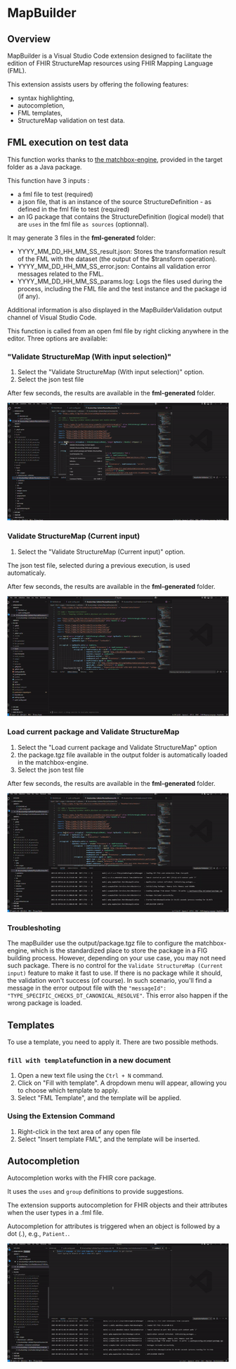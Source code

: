 # MapBuilder
## Overview
MapBuilder is a Visual Studio Code extension designed to facilitate the edition of FHIR StructureMap resources using FHIR Mapping Language (FML).

This extension assists users by offering the following features:
- syntax highlighting,
- autocompletion,
- FML templates,
- StructureMap validation on test data.

## FML execution on test data
This function works thanks to [the matchbox-engine](https://github.com/ahdis/matchbox), provided in the target folder as a Java package.

This function have 3 inputs :
- a fml file to test (required)
- a json file, that is an instance of the source StructureDefinition - as defined in the fml file to test (required)
- an IG package that contains the StructureDefinition (logical model) that are `uses` in the fml file `as sources` (optionnal).

It may generate 3 files in the **fml-generated** folder:
- YYYY_MM_DD_HH_MM_SS_result.json: Stores the transformation result of the FML with the dataset (the output of the $transform operation).
- YYYY_MM_DD_HH_MM_SS_error.json: Contains all validation error messages related to the FML.
- YYYY_MM_DD_HH_MM_SS_params.log: Logs the files used during the process, including the FML file and the test instance and the package id (if any).

Additional information is also displayed in the MapBuilderValidation output channel of Visual Studio Code.

This function is called from an open fml file by right clicking anywhere in the editor. Three options are available:

### "Validate StructureMap (With input selection)"

1. Select the "Validate StructureMap (With input selection)" option.
2. Select the json test file

After few seconds, the results are available in the **fml-generated** folder.

![Validate StructureMap](ext-images/mapbuilder-validation-with-selection.gif)

### Validate StructureMap (Current input)

1. Select the "Validate StructureMap (Current input)" option.

The json test file, selected during a previous execution, is used automaticaly.

After few seconds, the results are available in the **fml-generated** folder.

![Validate StructureMap](ext-images/mapbuilder-validation.gif)

### Load current package and Validate StructureMap

1. Select the "Load current package and Validate StructureMap" option
2. the package.tgz file available in the output folder is automatically loaded in the matchbox-engine.
3. Select the json test file

After few seconds, the results are available in the **fml-generated** folder.

![Validate StructureMap](ext-images/mapbuilder-load-engine.gif)

### Troubleshoting
The mapBuilder use the output/package.tgz file to configure the matchbox-engine, which is the standardized place to store the package in a FIG building process. However, depending on your use case, you may not need such package.
There is no control for the `Validate StructureMap (Current input)` feature to make it fast to use. If there is no package while it should, the validation won't success (of course). In such scenario, you'll find a message in the error outpout file with the `"messageId": "TYPE_SPECIFIC_CHECKS_DT_CANONICAL_RESOLVE"`. This error also happen if the wrong package is loaded.

## Templates

To use a template, you need to apply it. There are two possible methods.

### `fill with template`function in a new document

1. Open a new text file using the ```Ctrl + N``` command.
2. Click on "Fill with template". A dropdown menu will appear, allowing you to choose which template to apply.
3. Select "FML Template", and the template will be applied.

### Using the Extension Command

1. Right-click in the text area of any open file
2. Select "Insert template FML", and the template will be inserted.

## Autocompletion

Autocompletion works with the FHIR core package.

It uses the `uses` and `group` definitions to provide suggestions.

The extension supports autocompletion for FHIR objects and their attributes when the user types in a .fml file.

Autocompletion for attributes is triggered when an object is followed by a dot (.), e.g., `Patient.`.


![Autocomplete](ext-images/autocomplete-part1.gif)
